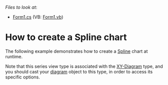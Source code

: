 <!-- default file list -->
*Files to look at*:

* [Form1.cs](./CS/Series_SplineChart/Form1.cs) (VB: [Form1.vb](./VB/Series_SplineChart/Form1.vb))
<!-- default file list end -->
# How to create a Spline chart


<p>The following example demonstrates how to create a <a href="http://devexpress.com/Help/Content.aspx?help=XtraCharts&document=CustomDocument3938.htm">Spline</a> chart at runtime.</p><p>Note that this series view type is associated with the <a href="http://devexpress.com/Help/Content.aspx?help=XtraCharts&document=CustomDocument5908.htm">XY-Diagram</a> type, and you should cast your <a href="http://devexpress.com/Help/Content.aspx?help=XtraCharts&document=CustomDocument6017.htm">diagram</a> object to this type, in order to access its specific options.</p>

<br/>


